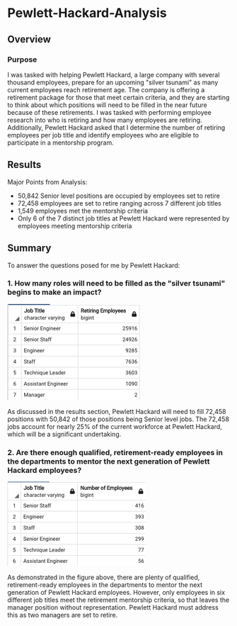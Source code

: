 # Pewlett-Hackard-Analysis
## Overview
### Purpose
I was tasked with helping Pewlett Hackard, a large company with several thousand employees, prepare for an upcoming "silver tsunami" as many current employees reach retirement age. The company is offering a retirement package for those that meet certain criteria, and they are starting to think about which positions will need to be filled in the near future because of these retirements. I was tasked with performing employee research into who is retiring and how many employees are retiring. Additionally, Pewlett Hackard asked that I determine the number of retiring employees per job title and identify employees who are eligible to participate in a mentorship program.


## Results
Major Points from Analysis:
* 50,842 Senior level positions are occupied by employees set to retire
* 72,458 employees are set to retire ranging across 7 different job titles
* 1,549 employees met the mentorship criteria
* Only 6 of the 7 distinct job titles at Pewlett Hackard were represented by employees meeting mentorship criteria


## Summary
To answer the questions posed for me by Pewlett Hackard:

### 1. How many roles will need to be filled as the "silver tsunami" begins to make an impact?

![](Analysis/retiring_job_titles.png)

As discussed in the results section, Pewlett Hackard will need to fill 72,458 positions with 50,842 of those positions being Senior level jobs. The 72,458 jobs account for nearly 25% of the current workforce at Pewlett Hackard, which will be a significant undertaking.

### 2. Are there enough qualified, retirement-ready employees in the departments to mentor the next generation of Pewlett Hackard employees?

![](Analysis/retirees_by_title.png)

As demonstrated in the figure above, there are plenty of qualified, retirement-ready employees in the departments to mentor the next generation of Pewlett Hackard employees. However, only employees in six different job titles meet the retirement mentorship criteria, so that leaves the manager position without representation. Pewlett Hackard must address this as two managers are set to retire.